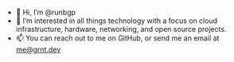 - 👋 Hi, I’m @runbgp
- 👀 I’m interested in all things technology with a focus on cloud infrastructure, hardware, networking, and open source projects.
- 📫 You can reach out to me on GitHub, or send me an email at me@grnt.dev

<!---
runbgp/runbgp is a ✨ special ✨ repository because its `README.md` (this file) appears on your GitHub profile.
You can click the Preview link to take a look at your changes.
--->
